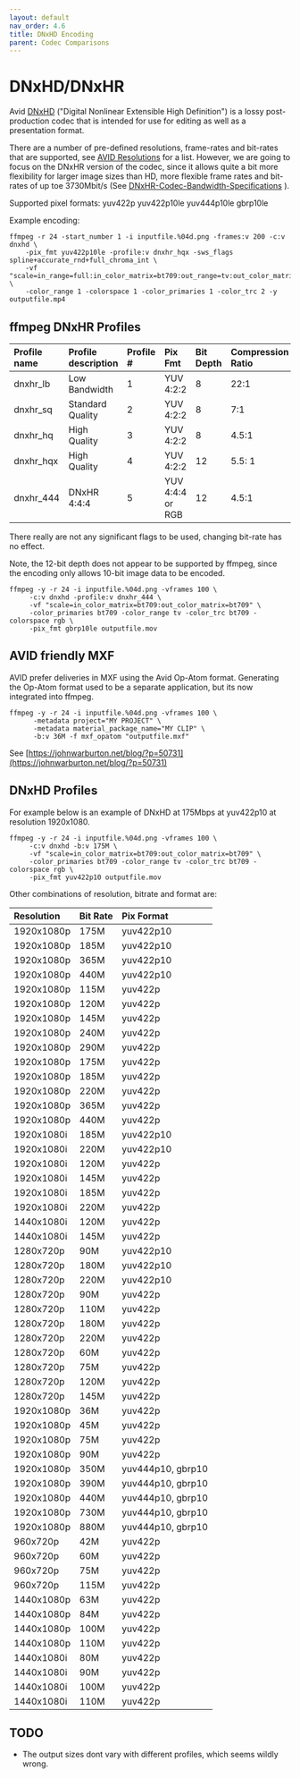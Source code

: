 ```yaml
---
layout: default
nav_order: 4.6
title: DNxHD Encoding
parent: Codec Comparisons
---
```



# DNxHD/DNxHR

Avid [DNxHD](https://en.wikipedia.org/wiki/Avid_DNxHD) ("Digital Nonlinear Extensible High Definition") is a lossy post-production codec that is intended for use for editing as well as a presentation format.

There are a number of pre-defined resolutions, frame-rates and bit-rates that are supported, see [AVID Resolutions](https://en.wikipedia.org/wiki/List_of_Avid_DNxHD_resolutions) for a list. However, we are going to focus on the DNxHR version of the codec, since it allows quite a bit more flexibility for larger image sizes than HD, more flexible frame rates and bit-rates of up toe 3730Mbit/s (See  [DNxHR-Codec-Bandwidth-Specifications](https://avid.secure.force.com/pkb/articles/en_US/White_Paper/DNxHR-Codec-Bandwidth-Specifications) ).


Supported pixel formats: yuv422p yuv422p10le yuv444p10le gbrp10le

Example encoding:

<!---
name: test_dnxhd
sources: 
- sourceimages/chip-chart-1080-noicc.png.yml
comparisontest:
   - testtype: idiff
     testtemplate: idiff  {originalfile} {newfile}
   - testtype: assertresults
     tests:
     - assert: less
       value: max_error
       less: 0.00195
-->
```
ffmpeg -r 24 -start_number 1 -i inputfile.%04d.png -frames:v 200 -c:v dnxhd \
    -pix_fmt yuv422p10le -profile:v dnxhr_hqx -sws_flags spline+accurate_rnd+full_chroma_int \
    -vf "scale=in_range=full:in_color_matrix=bt709:out_range=tv:out_color_matrix=bt709" \
    -color_range 1 -colorspace 1 -color_primaries 1 -color_trc 2 -y  outputfile.mp4
```


## ffmpeg DNxHR Profiles

| Profile name | Profile description | Profile # | Pix Fmt | Bit Depth | Compression Ratio |
|:----------|:-----------|:-----------|:-----------|:-----------|:-----------|
| dnxhr_lb | Low Bandwidth | 1 | YUV 4:2:2 | 8 | 22:1 |
| dnxhr_sq | Standard Quality | 2 | YUV 4:2:2 | 8 | 7:1 |
| dnxhr_hq | High Quality | 3 | YUV 4:2:2 | 8 | 4.5:1 |
| dnxhr_hqx | High Quality | 4 | YUV 4:2:2 | 12 | 5.5: 1 |
| dnxhr_444 | DNxHR 4:4:4 | 5 | YUV 4:4:4 or RGB | 12 | 4.5:1 |

There really are not any significant flags to be used, changing bit-rate has no effect.

Note, the 12-bit depth does not appear to be supported by ffmpeg, since the encoding only allows 10-bit image data to be encoded.

<!---
name: test_prores444
sources: 
- sourceimages/chip-chart-1080-16bit-noicc.png.yml
comparisontest:
   - testtype: idiff
     testtemplate: idiff  {originalfile} {newfile}
   - testtype: assertresults
     tests:
     - assert: less
       value: max_error
       less: 0.00195
-->
```
ffmpeg -y -r 24 -i inputfile.%04d.png -vframes 100 \
     -c:v dnxhd -profile:v dnxhr_444 \
     -vf "scale=in_color_matrix=bt709:out_color_matrix=bt709" \
     -color_primaries bt709 -color_range tv -color_trc bt709 -colorspace rgb \
     -pix_fmt gbrp10le outputfile.mov
```

## AVID friendly MXF

AVID prefer deliveries in MXF using the Avid Op-Atom format. Generating the Op-Atom format used to be a separate application, but its now integrated into ffmpeg.

```
ffmpeg -y -r 24 -i inputfile.%04d.png -vframes 100 \
      -metadata project="MY PROJECT" \
      -metadata material_package_name="MY CLIP" \
      -b:v 36M -f mxf_opatom "outputfile.mxf" 
 ```

 See [https://johnwarburton.net/blog/?p=50731](https://johnwarburton.net/blog/?p=50731)

## DNxHD Profiles

For example below is an example of DNxHD at 175Mbps at yuv422p10 at resolution 1920x1080.

```
ffmpeg -y -r 24 -i inputfile.%04d.png -vframes 100 \
     -c:v dnxhd -b:v 175M \
     -vf "scale=in_color_matrix=bt709:out_color_matrix=bt709" \
     -color_primaries bt709 -color_range tv -color_trc bt709 -colorspace rgb \
     -pix_fmt yuv422p10 outputfile.mov
```

Other combinations of resolution, bitrate and format are:

| Resolution | Bit Rate | Pix Format |
|:----------|:-----------|:-----------|
| 1920x1080p|  175M  |  yuv422p10 |
| 1920x1080p|  185M  |  yuv422p10 |
| 1920x1080p|  365M  |  yuv422p10 |
| 1920x1080p|  440M  |  yuv422p10 |
| 1920x1080p|  115M  |  yuv422p |
| 1920x1080p|  120M  |  yuv422p |
| 1920x1080p|  145M  |  yuv422p |
| 1920x1080p|  240M  |  yuv422p |
| 1920x1080p|  290M  |  yuv422p |
| 1920x1080p|  175M  |  yuv422p |
| 1920x1080p|  185M  |  yuv422p |
| 1920x1080p|  220M  |  yuv422p |
| 1920x1080p|  365M  |  yuv422p |
| 1920x1080p|  440M  |  yuv422p |
| 1920x1080i|  185M  |  yuv422p10 |
| 1920x1080i|  220M  |  yuv422p10 |
| 1920x1080i|  120M  |  yuv422p |
| 1920x1080i|  145M  |  yuv422p |
| 1920x1080i|  185M  |  yuv422p |
| 1920x1080i|  220M  |  yuv422p |
| 1440x1080i|  120M  |  yuv422p |
| 1440x1080i|  145M  |  yuv422p |
| 1280x720p|  90M  |  yuv422p10 |
| 1280x720p|  180M  |  yuv422p10 |
| 1280x720p|  220M  |  yuv422p10 |
| 1280x720p|  90M  |  yuv422p |
| 1280x720p|  110M  |  yuv422p |
| 1280x720p|  180M  |  yuv422p |
| 1280x720p|  220M  |  yuv422p |
| 1280x720p|  60M  |  yuv422p |
| 1280x720p|  75M  |  yuv422p |
| 1280x720p|  120M  |  yuv422p |
| 1280x720p|  145M  |  yuv422p |
| 1920x1080p|  36M  |  yuv422p |
| 1920x1080p|  45M  |  yuv422p |
| 1920x1080p|  75M  |  yuv422p |
| 1920x1080p|  90M  |  yuv422p |
| 1920x1080p|  350M  |  yuv444p10, gbrp10 |
| 1920x1080p|  390M  |  yuv444p10, gbrp10 |
| 1920x1080p|  440M  |  yuv444p10, gbrp10 |
| 1920x1080p|  730M  |  yuv444p10, gbrp10 |
| 1920x1080p|  880M  |  yuv444p10, gbrp10 |
| 960x720p|  42M  |  yuv422p |
| 960x720p|  60M  |  yuv422p |
| 960x720p|  75M  |  yuv422p |
| 960x720p|  115M  |  yuv422p |
| 1440x1080p|  63M  |  yuv422p |
| 1440x1080p|  84M  |  yuv422p |
| 1440x1080p|  100M  |  yuv422p |
| 1440x1080p|  110M  |  yuv422p |
| 1440x1080i|  80M  |  yuv422p |
| 1440x1080i|  90M  |  yuv422p |
| 1440x1080i|  100M  |  yuv422p |
| 1440x1080i|  110M  |  yuv422p |

## TODO

   * The output sizes dont vary with different profiles, which seems wildly wrong.